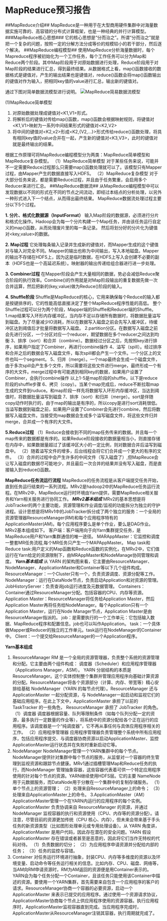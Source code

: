 ﻿# MapReduce预习报告

##MapReduce介绍##
MapReduce是一种用于在大型商用硬件集群中对海量数据实施可靠的、高容错的分布式计算框架，也是一种经典的并行计算模型。
###MapReduce核心思想###
它的核心思想是“分而治之”。所谓“分而治之”就是把一个复杂的问题，按照一定的分解方法分成等价的规模较小的若干部分，然后逐个解决。
##MapReduce编程模型##
使用MapReduce分析海量数据时，每个Mapreduce程序被初始化为一个工作任务，每个工作任务可以分为Map和Reduce两个阶段。其中Map阶段用于对原始数据进行处理，Reduce阶段用于对Map阶段的结果进行汇总，得到最终结果。从数据格式上看，map()函数接收的数据格式是键值对，产生的输出结果也是键值对，reduce()函数会将map()函数输出的键值对作为输入，把相同key值的value进行汇总，输出新的键值对。

通过下图对简单数据流模型进行说明。
![MapReduce简易数据流模型][1]


  [1]: http://www.itcast.cn/files/image/202112/20211206101032030.jpg
  (1)MapReduce简单模型
 1. 对原始数据处理成键值对<K1,V1>形式。
 2. 将解析后的键值对传给map()函数，map()函数会根据映射规则，将键值对<K1,V1>映射为一系列中间结果形式的键值对<K2,V2>
 3. 将中间的键值对<K2,v2>形成<K2,{V2,…}>形式传给reduce()函数处理，将具有相同key值的value合并在一起，产生新的键值对<K3,V3>，此时的键值对就是最终输出的结果。

根据工作原理可将MapReduce编程模型分为两类：MapReduce简单模型和MapReduce复杂模型。
（1）MapReduce简单模型
对于某些任务来说，可能并不一定需要Reduce过程那么只需要map()函数处理就可以了。该模型只有Mapper过程，由Mapper产生的数据直接写入HDFS。
（2）MapReduce复杂模型
对于大部分任务来说，都是需要Reduce过程，并且由于任务繁重，会启用多个Reducer来进行汇总。
##MapReduce数据流##
从MapReduce编程模型中可以发现数据以不同的形式在不同的节点之间流动，即经过本结点的分析处理，以另外一种形式进入下一个结点，从而得出最终结果。
MapReduce数据流处理过程主要分以下5个过程。

 **1. 分片、格式化数据源（InputFormat）**
 输入Map阶段的数据源，必须进行分片和格式化操作。Hadoop会为每一个分片构建一个Map任务，并由该任务运行自定义的map()函数，从而处理废片里的每一条记录。
然后将划分好的分片化为键值对<key,value>的数据。

 **2. Map过程**
 它处理每条输入记录并生成新的键值对，而Mapper生成的这个键值对与输入对完全不同。Mapper的输出也称为中间输出，写入本地磁盘。Mapper的输出不存储在HDFS上，因为这是临时数据，在HDFS上写入会创建不必要的副本（HDFS也是一个高延迟系统）。映射器的输出传递给组合器进行进一步处理。

 **3. Combiner过程**
 在Mapper阶段会产生大量相同的数据，势必会减低Reduce聚合阶段的执行效率。Combine()的作用就是对Map阶段输出的重复数据先做一次合并运算，然后把新的(key,value)做为Reduce()阶段的输入。

 **4. Shuffle阶段**
 Shuffle是MapReduce的核心，它用来确保每个Reduce的输入都是按键排序的，它的性能高低直接决定了整个MapReduce程序性能的高低。
整个Shuffle过程可以分为两个阶段，Mapper端的Shuffle和Reducer端的Shuffle。
1.map结果写入环形内存缓冲区，当内存不足以存储所有数据时，将数据批量溢写到磁盘。为了尽量减少IO消耗，所以在数据写入磁盘之前会先写入缓冲区，待缓冲区达到阈值后才批量将数据写入磁盘。
2.partition分区。在数据写入磁盘之前会先进行分区，一个分区对应一个reducer，期望数据在多个reducer之间达到均衡
3、排序（sort）和合并（combine）。数据经过分区之后，先按照key进行排序，如果用户指定了Combiner，再进行combine操作
4、溢写（spill）。经过排序和合并之后的数据会写入磁盘文件，每次spill都会产生一个文件。一个分区上的文件也叫一个segment。
5、归并（merge）。一个map最终会生成一个磁盘文件，由于多次spill会产生多个文件，所以需要将这些文件进行merge，最终形成一个有序的大文件。merge过程中有可能遇到相同key的数据，如果用户设置了Combiner，会执行combine操作
以上1-5是map阶段的shuffle，以下是reduce阶段的shuffle步骤
6、拷贝（copy）。当某个map完成后，reduce不断拉取map生成的文件到ruduce。和map阶段一样先将数据写入环形内存缓冲区，当达到阈值时，将数据批量溢写到磁盘
7、排序（sort）和归并（merge）。sort是伴随copy动作时执行的，由于map的输出是有序的，所以copy是进行sort消耗很低。当溢写数据到磁盘之前，如果用户设置了Combiner会先进行combine，然后将数据写入磁盘文件。当接受完map数据会生成多个溢写磁盘文件，将这些文件归并merge，合并成一个有序的大文件。

 **5.Reduce过程**
 （1）Reduce会接收到不同的map任务传来的数据。并且每一个map传来的数据都是有序的。如果Reduce阶段接收的数据量相当小，则直接存储在内存中，如果数据量超过了该缓冲区大小的一定比例，则对数据合并后溢写到磁盘中。
 （2）随着溢写文件的增多，后台线程会将它们合并成一个更大的有序的文件。
 （3）合并的过程中会产生许多的中间文件（写入磁盘了）,但MapReuce会让写入磁盘的数据尽可能地少，并且最后一次合并的结果并没有写入磁盘，而是直接输入到reduce()函数。
 
 **MapReduce任务流运行流程**
 MapReduce的任务流程是从客户端提交任务开始，直到任务运行结束的一系列流程。MRv2是hadoop2中的MapReduce任务运行流程。在MRv2中，MapReduce运行时环境由Yarn提供，需要MapReduce相关服务和Yarn相关服务进行协同工作。
 ***MRv2基本组成***
MRv2的基本思想是将JobTracker的两个主要功能，资源管理和作业调度/监视的功能拆分为独立的守护进程。设计思想是将MRv1中的JobTracker拆分成了两个独立的服务：一个全局的资源管理器ResourceManager(RM)和每个应用程序特有的ApplicationMaster(AM)。每个应用程序要么是单个作业，要么是DAG作业。MRv2基本组成如下。
客户端：客户端用向于向Yarn集群提交任务，是MapReduce用户和Yarn集群通信的唯一途径。
MARAppMaster：它监控和调度一整套MR任务流程,每个MR任务只产生一个MAPAppMaster。
Map task和Reduce task:用户定义的Map函数和Reduce函数的实例化，在MRv2中，它们值运行在Yarn给定的资源限制下，由MRAppMaster和NodeManage协同管理和调度。
***Yarn基本组成***
从 YARN 的架构图来看，它主要由ResourceManager、NodeManager、ApplicationMaster和Container等以下几个组件构成。
ResourceManager：一个Cluster只有一个，负责资源调度、资源分配等工作。
NodeManager：运行在DataNode节点，负责启动Application和对资源的管理。
JobHistoryServer：负责查询job运行进度及元数据管理。
Containers：Container通过ResourceManager分配。包括容器的CPU、内存等资源。
Application Master：ResourceManager将任务给Application Master，然后Application Master再将任务给NodeManager。每个Application只有一个Application Master，运行在Node Manager节点，Application Master是由ResourceManager指派的。
job：是需要执行的一个工作单元：它包括输入数据、MapReduce程序和配置信息。job也可以叫作Application。
task：一个具体做Mapper或Reducer的独立的工作单元。task运行在NodeManager的Container中。
Client：一个提交给ResourceManager的一个Application程序。

**Yarn基本组成**
1. ResourceManager
RM 是一个全局的资源管理器，负责整个系统的资源管理和分配。它主要由两个组件构成：
调度器（Scheduler）和应用程序管理器（Applications Manager，ASM）。
YARN 分层结构的本质是ResourceManager。这个实体控制整个集群并管理应用程序向基础计算资源的分配。ResourceManager将各个资源部分（计算、内存、带宽等）精心安排给基础 NodeManager（YARN 的每节点代理）。ResourceManager 还与 ApplicationMaster 一起分配资源，与 NodeManager一起启动和监视它们的基础应用程序。在此上下文中，ApplicationMaster 承担了以前的 TaskTracker 的一些角色， ResourceManager 承担了 JobTracker 的角色。
（1）调度器
调度器根据容量、队列等限制条件（如每个队列分配一定的资源，最多执行一定数量的作业等），将系统中的资源分配给各个正在运行的应用程序。该调度器是一个“纯调度器”，它不再从事任何与具体应用程序相关的工作。
（2）应用程序管理器
应用程序管理器负责管理整个系统中所有应用程序，包括应用程序提交、与调度器协商资源以启动ApplicationMaster、监控ApplicationMaster运行状态并在失败时重新启动它等。
2. NodeManager
NodeManager管理一个YARN集群中的每个节点。NodeManager提供针对集群中每个节点的服务，从监督对一个容器的终生管理到监视资源和跟踪节点健康。MRv1通过插槽管理Map和Reduce任务的执行，而NodeManager 管理抽象容器，这些容器代表着可供一个特定应用程序使用的针对每个节点的资源。YARN继续使用HDFS层。它的主要 NameNode用于元数据服务，而DataNode用于分散在一个集群中的复制存储服务。
（1）单个节点上的资源管理；
（2）处理来自ResourceManager上的命令；
（3）处理来自ApplicationMaster上的命令。
3.ApplicationMaster（AM）
 ApplicationMaster管理一个在YARN内运行的应用程序的每个实例。ApplicationMaster 负责协调来自 ResourceManager 的资源，并通过 NodeManager 监视容器的执行和资源使用（CPU、内存等的资源分配）。请注意，尽管目前的资源更加传统（CPU 核心、内存），但未来会带来基于手头任务的新资源类型（比如图形处理单元或专用处理设备）。从 YARN 角度讲，ApplicationMaster 是用户代码，因此存在潜在的安全问题。YARN 假设 ApplicationMaster 存在错误或者甚至是恶意的，因此将它们当作无特权的代码对待。
（1）负责数据的切分；
（2）为应用程序申请资源并分配给内部的任务；
（3）任务的监控与容错。
4. Container
对任务运行环境进行抽象，封装CPU、内存等多维度的资源以及环境变量、启动命令等任务运行相关的信息。比如内存、CPU、磁盘、网络等，当AM向RM申请资源时，RM为AM返回的资源便是用Container表示的。YARN会为每个任务分配一个Container，且该任务只能使用该Container中描述的资源。要使用一个YARN集群，首先需要来自包含一个应用程序的客户的请求。ResourceManager协商一个容器的必要资源，启动一个ApplicationMaster 来表示已提交的应用程序。通过使用一个资源请求协议，ApplicationMaster协商每个节点上供应用程序使用的资源容器。执行应用程序时，ApplicationMaster监视容器直到完成。当应用程序完成时，ApplicationMaster从ResourceManager注销其容器，执行周期就完成了。



 


